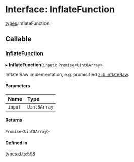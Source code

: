 # Interface: InflateFunction

[types](../modules/types.md).InflateFunction

## Callable

### InflateFunction

▸ **InflateFunction**(`input`): `Promise`<`Uint8Array`\>

Inflate Raw implementation, e.g. promisified [zlib.inflateRaw](https://nodejs.org/api/zlib.html#zlib_zlib_inflateraw_buffer_options_callback).

#### Parameters

| Name | Type |
| :------ | :------ |
| `input` | `Uint8Array` |

#### Returns

`Promise`<`Uint8Array`\>

#### Defined in

[types.d.ts:598](https://github.com/panva/jose/blob/v3.14.1/src/types.d.ts#L598)
